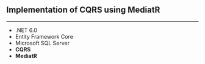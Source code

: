 ## Implementation of CQRS using MediatR
---
 - .NET 6.0
 - Entity Framework Core
 - Microsoft SQL Server
 - **CQRS**
 - **MediatR**
